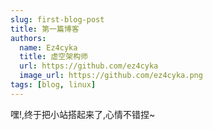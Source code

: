 ```yaml
---
slug: first-blog-post
title: 第一篇博客
authors:
  name: Ez4cyka
  title: 虚空架构师
  url: https://github.com/ez4cyka
  image_url: https://github.com/ez4cyka.png
tags: [blog, linux]
---
```


嘿!,终于把小站搭起来了,心情不错捏~
